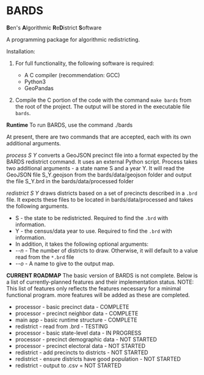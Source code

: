 # BARDS
**B**en's **A**lgorithmic **R**e**D**istrict **S**oftware

A programming package for algorithmic redistricting.

Installation:
1. For full functionality, the following software is required:
    - A C compiler (recommendation: GCC)
    - Python3
    - GeoPandas 

2. Compile the C portion of the code with the command `make bards` from the root of the project. The output will be stored in the executable file `bards`.


**Runtime**
To run BARDS, use the command ./bards <command> <args>

At present, there are two commands that are accepted, each with its own additional arguments.

*process S Y* converts a GeoJSON precinct file into a format expected by the BARDS redistrict command. It uses an external Python script.
    Process takes two additional arguments - a state name S and a year Y. It will read the GeoJSON file S_Y.geojson from the bards/data/geojson folder and output the file S_Y.brd in the bards/data/processed folder

*redistrict S Y* draws districts based on a set of precincts described in a `.brd` file. It expects these files to be located in bards/data/processed and takes the following arguments.
- S - the state to be redistricted. Required to find the `.brd` with information.
- Y - the census/data year to use. Required to find the `.brd` with information.
- In addition, it takes the following optional arguments:
- *--n <number>* - The number of districts to draw. Otherwise, it will default to a value read from the `*.brd` file
- *--o <name>* - A name to give to the output map.


**CURRENT ROADMAP**
The basic version of BARDS is not complete. Below is a list of currently-planned features and their implementation status.
NOTE: This list of features only reflects the features necessary for a minimal functional program. more features will be added as these are completed.
- processor - basic precinct data - COMPLETE
- processor - precinct neighbor data - COMPLETE
- main app - basic runtime structure - COMPLETE
- redistrict - read from .brd - TESTING
- processor - basic state-level data - IN PROGRESS
- processor - precinct demographic data - NOT STARTED
- processor - precinct electoral data - NOT STARTED
- redistrict - add precincts to districts - NOT STARTED
- redistrict - ensure districts have good population - NOT STARTED
- redistrict - output to .csv = NOT STARTED
